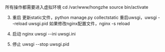 所有操作都需要进入虚拟环境
cd /var/www/hongzhe
source bin/activate

3. 重启
更新static文件，python manage.py collectstatic
重启uwsgi，uwsgi --reload uwsgi.pid
如果修改nginx配置文件，nginx -s reload

2. 启动
nginx
uwsgi --ini uwsgi.ini

3. 停止
uwsgi --stop uwsgi.pid


